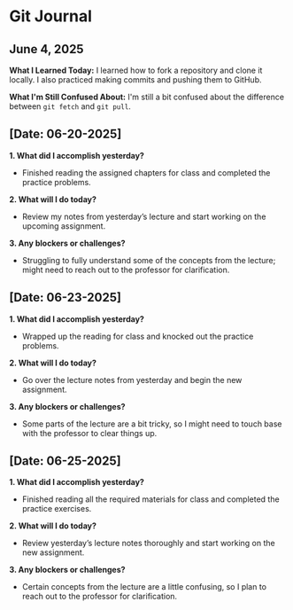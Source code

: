 # Git Journal

## June 4, 2025

**What I Learned Today:**
I learned how to fork a repository and clone it locally. I also practiced making commits and pushing them to GitHub.

**What I'm Still Confused About:**
I'm still a bit confused about the difference between `git fetch` and `git pull`.

## [Date: 06-20-2025]

**1. What did I accomplish yesterday?**
- Finished reading the assigned chapters for class and completed the practice problems.

**2. What will I do today?**
- Review my notes from yesterday’s lecture and start working on the upcoming assignment.

**3. Any blockers or challenges?**
- Struggling to fully understand some of the concepts from the lecture; might need to reach out to the professor for clarification.

## [Date: 06-23-2025]

**1. What did I accomplish yesterday?**
- Wrapped up the reading for class and knocked out the practice problems.

**2. What will I do today?**
- Go over the lecture notes from yesterday and begin the new assignment.

**3. Any blockers or challenges?**
- Some parts of the lecture are a bit tricky, so I might need to touch base with the professor to clear things up.

## [Date: 06-25-2025]

**1. What did I accomplish yesterday?**
- Finished reading all the required materials for class and completed the practice exercises.

**2. What will I do today?**
- Review yesterday’s lecture notes thoroughly and start working on the new assignment.

**3. Any blockers or challenges?**
- Certain concepts from the lecture are a little confusing, so I plan to reach out to the professor for clarification.